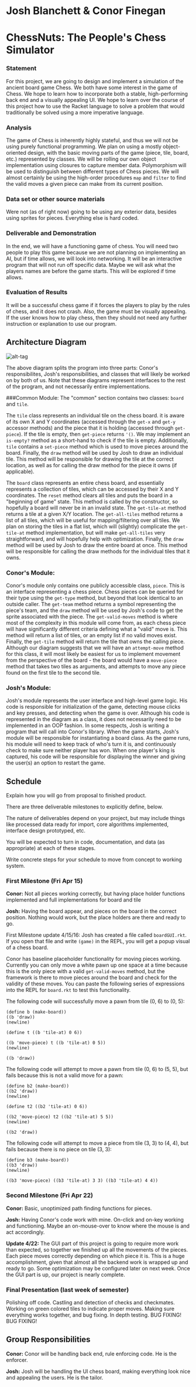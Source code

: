 # Josh Blanchett & Conor Finegan

# ChessNuts: The People's Chess Simulator

### Statement

For this project, we are going to design and implement a simulation of the ancient board game Chess.  We both have some interest in the game of Chess.  We hope to learn how to incorporate both a stable, high-performing back end and a visually appealing UI. We hope to learn over the course of this project how to use the Racket language to solve a problem that would traditionally be solved using a more imperative language.

### Analysis
The game of Chess is inherently highly stateful, and thus we will not be using purely functional programming. We plan on using a mostly object-oriented design, with the basic moving parts of the game (piece, tile, board, etc.) represented by classes. We will be rolling our own object implementation using closures to capture member data. Polymorphism will be used to distinguish between different types of Chess pieces. We will almost certainly be using the high-order procedures `map` and `filter` to find the valid moves a given piece can make from its current position.

### Data set or other source materials
Were not (as of right now) going to be using any exterior data, besides using sprites for pieces.  Everything else is hard coded.

### Deliverable and Demonstration
In the end, we will have a functioning game of chess.  You will need two people to play this game because we are not planning on implementing an AI, but if time allows, we will look into networking.  It will be an interactive program that will not run off specific data.  Maybe we will ask what the players names are before the game starts.  This will be explored if time allows.

### Evaluation of Results
It will be a successful chess game if it forces the players to play by the rules of chess, and it does not crash.  Also, the game must be visually appealing.  If the user knows how to play chess, then they should not need any further instruction or explanation to use our program.

## Architecture Diagram
![alt-tag](https://github.com/oplS16projects/Chess-Mates-Josh-and-Connor-/blob/master/ArchDiagram.jpg)

The above diagram splits the program into three parts: Conor's responsibilites, Josh's responsibilities, and classes that will likely be worked on by both of us. Note that these diagrams represent interfaces to the rest of the program, and not necessarily entire implementations.

###Common Module:
The "common" section contains two classes: `board` and `tile`. 

The `tile` class represents an individual tile on the chess board. it is aware of its own X and Y coordinates (accessed through the `get-x` and `get-y` accessor methods) and the piece that it is holding (accessed through `get-piece`). If the tile is empty, then `get-piece` returns `'()`. We may implement an `is-empty?` method as a short-hand to check if the tile is empty. Additionally, `tile` contains a `set-piece` method which is used to move pieces around the board. Finally, the `draw` method will be used by Josh to draw an individual tile. This method will be responsible for drawing the tile at the correct location, as well as for calling the draw method for the piece it owns (if applicable).

The `board` class represents an entire chess board, and essentially represents a collection of tiles, which can be accessed by their X and Y coordinates. The `reset` method clears all tiles and puts the board in a "beginning of game" state. This method is called by the constructor, so hopefully a board will never be in an invalid state. The `get-tile-at` method returns a tile at a given X/Y location. The `get-all-tiles` method returns a list of all tiles, which will be useful for mapping/filtering over all tiles. We plan on storing the tiles in a flat list, which will (slightly) complicate the `get-tile-at` method implementation, but will make `get-all-tiles` very straightforward, and will hopefully help with optimization. Finally, the `draw` method will be used by Josh to draw the entire board at once. This method will be responsible for calling the draw methods for the individual tiles that it owns.

### Conor's Module:
Conor's module only contains one publicly accessible class, `piece`. This is an interface representing a chess piece. Chess pieces can be queried for their type using the `get-type` method, but beyond that look identical to an outside caller. The `get-team` method returns a symbol representing the piece's team, and the `draw` method will be used by Josh's code to get the sprite associated with the piece. The `get-valid-moves` method is where most of the complexity in this module will come from, as each chess piece will have significantly different criteria defining what a "valid" move is. This method will return a list of tiles, or an empty list if no valid moves exist. Finally, the `get-tile` method will return the tile that owns the calling piece. Although our diagram suggests that we will have an `attempt-move` method for this class, it will most likely be easiest for us to implement movement from the perspective of the board - the board would have a `move-piece` method that takes two tiles as arguments, and attempts to move any piece found on the first tile to the second tile.

### Josh's Module:
Josh's module represents the user interface and high-level game logic. His code is responsible for initialization of the game, detecting mouse clicks and key presses, and detecting when the game is over. Although his code is represented in the diagram as a class, it does not necessarily need to be implemented in an OOP fashion. In some respects, Josh is writing a program that will call into Conor's library. When the game starts, Josh's module will be responsible for instantiating a board class. As the game runs, his module will need to keep track of who's turn it is, and continuously check to make sure neither player has won. When one player's king is captured, his code will be responsible for displaying the winner and giving the user(s) an option to restart the game.

## Schedule
Explain how you will go from proposal to finished product. 

There are three deliverable milestones to explicitly define, below.

The nature of deliverables depend on your project, but may include things like processed data ready for import, core algorithms implemented, interface design prototyped, etc. 

You will be expected to turn in code, documentation, and data (as appropriate) at each of these stages.

Write concrete steps for your schedule to move from concept to working system. 

### First Milestone (Fri Apr 15)
**Conor:** 
Not all pieces working correctly, but having place holder functions implemented and full implementations for board and tile

**Josh:**
Having the board appear, and pieces on the board in the correct position.  Nothing would work, but the place holders are there and ready to go.

First Milestone update 4/15/16:  Josh has created a file called `boardGUI.rkt`.   If you open that file and write `(game)` in the REPL, you will get a popup visual of a chess board.  

Conor has baseline placeholder functionality for moving pieces working. Currently you can only move a white pawn up one space at a time because this is the only piece with a valid `get-valid-moves` method, but the framework is there to move pieces around the board and check for the validity of these moves. You can paste the following series of expressions into the REPL for `board.rkt` to test this functionality.

The following code will successfully move a pawn from tile (0, 6) to (0, 5):
```
(define b (make-board))
((b 'draw))
(newline)

(define t ((b 'tile-at) 0 6))

((b 'move-piece) t ((b 'tile-at) 0 5))
(newline)

((b 'draw))
```

The following code will attempt to move a pawn from tile (0, 6) to (5, 5), but fails because this is not a valid move for a pawn:
```
(define b2 (make-board))
((b2 'draw))
(newline)

(define t2 ((b2 'tile-at) 0 6))

((b2 'move-piece) t2 ((b2 'tile-at) 5 5))
(newline)

((b2 'draw))
```

The following code will attempt to move a piece from tile (3, 3) to (4, 4), but fails because there is no piece on tile (3, 3):
```
(define b3 (make-board))
((b3 'draw))
(newline)

((b3 'move-piece) ((b3 'tile-at) 3 3) ((b3 'tile-at) 4 4))
```

### Second Milestone (Fri Apr 22)
**Conor:**
Basic, unoptimized path finding functions for pieces.

**Josh:**
Having Conor's code work with mine.  On-click and on-key working and functioning.  Maybe an on-mouse-over to know where the mouse is and act accordingly.

**Update 4/22:**
The GUI part of this project is going to require more work than expected, so together we finished up all the movements of the pieces.  Each piece moves correctly depending on which piece it is.  This is a huge accomplishment, given that almost all the backend work is wrapped up and ready to go.  Some optimization may be configured later on next week.  Once the GUI part is up, our project is nearly complete.  

### Final Presentation (last week of semester)
Polishing off code.  Castling and detection of checks and checkmates.  Working on green colored tiles to indicate proper moves.  Making sure everything works together, and bug fixing.  In depth testing.  BUG FIXING!  BUG FIXING!
## Group Responsibilities

**Conor:**
Conor will be handling back end, rule enforcing code.  He is the enforcer.

**Josh:**
Josh will be handling the UI chess board, making everything look nice and appealing the users.  He is the tailor.
